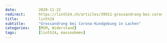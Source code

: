 ```yaml
---
date:          2020-11-22
redirect:      https://linth24.ch/articles/39911-grossandrang-bei-corona-kundgebung-in-lachen
title:         linth24
subtitle:      "Grossandrang bei Corona-Kundgebung in Lachen"
categories:    [MSM, Widerstand]
tags:          [linth24, massnahmen]
---
```

